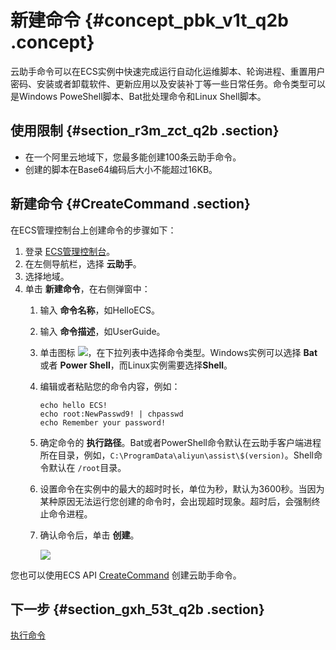 # 新建命令 {#concept_pbk_v1t_q2b .concept}

云助手命令可以在ECS实例中快速完成运行自动化运维脚本、轮询进程、重置用户密码、安装或者卸载软件、更新应用以及安装补丁等一些日常任务。命令类型可以是Windows PoweShell脚本、Bat批处理命令和Linux Shell脚本。

## 使用限制 {#section_r3m_zct_q2b .section}

-   在一个阿里云地域下，您最多能创建100条云助手命令。
-   创建的脚本在Base64编码后大小不能超过16KB。

## 新建命令 {#CreateCommand .section}

在ECS管理控制台上创建命令的步骤如下：

1.  登录 [ECS管理控制台](https://ecs.console.aliyun.com/)。
2.  在左侧导航栏，选择 **云助手**。
3.  选择地域。
4.  单击 **新建命令**，在右侧弹窗中：
    1.  输入 **命令名称**，如HelloECS。
    2.  输入 **命令描述**，如UserGuide。
    3.  单击图标 ![](http://static-aliyun-doc.oss-cn-hangzhou.aliyuncs.com/assets/img/17007/15433997898334_zh-CN.png)，在下拉列表中选择命令类型。Windows实例可以选择 **Bat** 或者 **Power Shell**，而Linux实例需要选择**Shell**。
    4.  编辑或者粘贴您的命令内容，例如：

        ```
        echo hello ECS!
        echo root:NewPasswd9! | chpasswd
        echo Remember your password!
        ```

    5.  确定命令的 **执行路径**。Bat或者PowerShell命令默认在云助手客户端进程所在目录，例如，`C:\ProgramData\aliyun\assist\$(version)`。Shell命令默认在 `/root`目录。
    6.  设置命令在实例中的最大的超时时长，单位为秒，默认为3600秒。当因为某种原因无法运行您创建的命令时，会出现超时现象。超时后，会强制终止命令进程。
    7.  确认命令后，单击 **创建**。

        ![](http://static-aliyun-doc.oss-cn-hangzhou.aliyuncs.com/assets/img/17007/15433997908365_zh-CN.png)


您也可以使用ECS API [CreateCommand](../cn.zh-CN/API参考/云助手/CreateCommand.md#) 创建云助手命令。

## 下一步 {#section_gxh_53t_q2b .section}

[执行命令](cn.zh-CN/用户指南/云助手/执行命令.md#)


